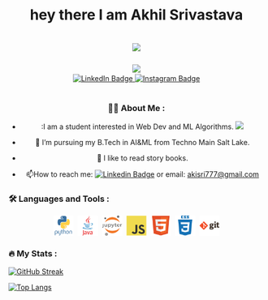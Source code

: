 
<div id="header" align="center">

<h1>

  hey there I am Akhil Srivastava

  <img src="https://media.giphy.com/media/hvRJCLFzcasrR4ia7z/giphy.gif" width="30px"/>

</h1>

  <img src="https://media.giphy.com/media/RbDKaczqWovIugyJmW/giphy.gif" width="300"/>

 



<div id="badges">
  <a href="(https://www.linkedin.com/in/akhil-srivastava-993bb122a)">
    <img src="https://img.shields.io/badge/LinkedIn-blue?style=for-the-badge&logo=linkedin&logoColor=white" alt="LinkedIn Badge"/>
  </a>
 
  <a href="instagram.com/om_sri_2026">
    <img src="https://img.shields.io/badge/Instagram-red?style=for-the-badge&logo=twitter&logoColor=white" alt="Instagram Badge"/>
  </a>
  
</div>
<img src="https://komarev.com/ghpvc/?username=Akiji007&style=flat-square&color=red" alt=""/>
  

 

  ### :man_technologist: About Me :

  - :I am a student interested in Web Dev and ML Algorithms. <img src="https://media.giphy.com/media/WUlplcMpOCEmTGBtBW/giphy.gif" width="30"> 

  - :telescope: I’m pursuing my B.Tech in AI&ML from Techno Main Salt Lake.

  



  - :seedling: I like to read story books.



 - :mailbox:How to reach me: [![Linkedin Badge](https://img.shields.io/badge/-Akhil-blue?style=flat&logo=Linkedin&logoColor=white)](https://www.linkedin.com/in/akhil-srivastava-993bb122a) or email: akisri777@gmail.com



</div>

### :hammer_and_wrench: Languages and Tools :
  <div align='center'>
     <img src="https://github.com/devicons/devicon/blob/master/icons/python/python-original-wordmark.svg" title="Python" alt="Python" width="40" height="40"/>&nbsp;
      <img src="https://github.com/devicons/devicon/blob/master/icons/java/java-original-wordmark.svg" title="Java" alt="Java" width="40" height="40"/>&nbsp;
      <img src="https://github.com/devicons/devicon/blob/master/icons/jupyter/jupyter-original-wordmark.svg" title="Jupyter" alt="Jupyter" width="40" height="40"/>&nbsp;
    <img src="https://github.com/devicons/devicon/blob/master/icons/javascript/javascript-original.svg" title="JavaScript" alt="JavaScript" width="40" height="40"/>&nbsp;
      <img src="https://github.com/devicons/devicon/blob/master/icons/html5/html5-original.svg" title="HTML5" alt="HTML" width="40" height="40"/>&nbsp;
      <img src="https://github.com/devicons/devicon/blob/master/icons/css3/css3-plain-wordmark.svg"  title="CSS3" alt="CSS" width="40" height="40"/>&nbsp;
      <img src="https://github.com/devicons/devicon/blob/master/icons/git/git-original-wordmark.svg" title="Git" **alt="Git" width="40" height="40"/>
    
  
  </div>

### :fire: My Stats :
[![GitHub Streak](http://github-readme-streak-stats.herokuapp.com?user=Akiji007&theme=dark&background=000000)](https://git.io/streak-stats)

[![Top Langs](https://github-readme-stats.vercel.app/api/top-langs/?username=Akiji007&layout=compact&theme=vision-friendly-dark)](https://github.com/anuraghazra/github-readme-stats)



